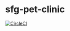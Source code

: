 # sfg-pet-clinic
[![CircleCI](https://circleci.com/gh/rmonje/sfg-pet-clinic.svg?style=svg)](https://circleci.com/gh/rmonje/sfg-pet-clinic)
